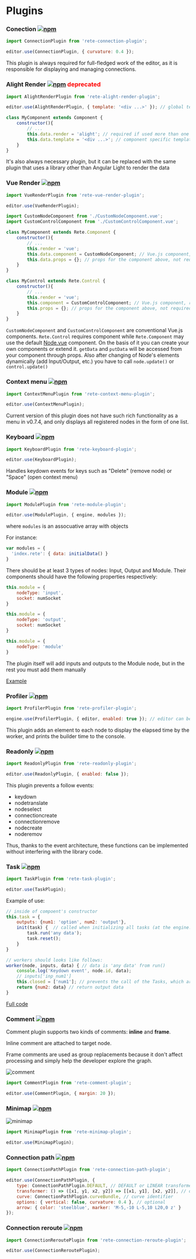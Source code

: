 Plugins
=

### Conection [![npm](https://img.shields.io/npm/v/rete-connection-plugin.svg)](https://www.npmjs.com/package/rete-connection-plugin)

```js
import ConnectionPlugin from 'rete-connection-plugin';

editor.use(ConnectionPlugin, { curvature: 0.4 });
```
This plugin is always required for full-fledged work of the editor, as it is responsible for displaying and managing connections.


### Alight Render [![npm](https://img.shields.io/npm/v/rete-alight-render-plugin.svg)](https://www.npmjs.com/package/rete-alight-render-plugin)  <span style="color:red">deprecated</span>

```js
import AlightRenderPlugin from 'rete-alight-render-plugin';

editor.use(AlightRenderPlugin, { template: '<div ...>' }); // global template

class MyComponent extends Component {
    constructor(){
        // ...
        this.data.render = 'alight'; // required if used more than one render plugin
        this.data.template = '<div ...>'; // component specific template
    }
}
```
It's also always necessary plugin, but it can be replaced with the same plugin that uses a library other than Angular Light to render the data

### Vue Render [![npm](https://img.shields.io/npm/v/rete-vue-render-plugin.svg)](https://www.npmjs.com/package/rete-vue-render-plugin)

```js
import VueRenderPlugin from 'rete-vue-render-plugin';

editor.use(VueRenderPlugin);
```

```js
import CustomNodeComponent from './CustomNodeComponent.vue';
import CustomControlComponent from './CustomControlComponent.vue';

class MyComponent extends Rete.Component {
    constructor(){
        // ...
        this.render = 'vue';
        this.data.component = CustomNodeComponent; // Vue.js component, not required
        this.data.props = {}; // props for the component above, not required
    }
}

class MyControl extends Rete.Control {
    constructor(){
        // ...
        this.render = 'vue';
        this.component = CustomControlComponent; // Vue.js component, required
        this.props = {}; // props for the component above, not required
    }
}
```

`CustomNodeComponent` and `CustomControlComponent` are conventional Vue.js components. `Rete.Control` requires component while `Rete.Component` may use the default [Node.vue](https://github.com/retejs/vue-render-plugin/blob/master/src/Node.vue) component. On the basis of it you can create your own components or extend it. `getData` and `putData` will be accessed from your component through props. Also after changing of Node's elements dynamically (add Input/Output, etc.) you have to call `node.update()` or `control.update()`

### Context menu [![npm](https://img.shields.io/npm/v/rete-context-menu-plugin.svg)](https://www.npmjs.com/package/rete-context-menu-plugin)

```js
import ContextMenuPlugin from 'rete-context-menu-plugin';

editor.use(ContextMenuPlugin);
```
Current version of this plugin does not have such rich functionality as a menu in v0.7.4, and only displays all registered nodes in the form of one list.

### Keyboard [![npm](https://img.shields.io/npm/v/rete-keyboard-plugin.svg)](https://www.npmjs.com/package/rete-keyboard-plugin)

```js
import KeyboardPlugin from 'rete-keyboard-plugin';

editor.use(KeyboardPlugin);
```
Handles keydown events for keys such as "Delete" (remove node) or "Space" (open context menu)

### Module [![npm](https://img.shields.io/npm/v/rete-module-plugin.svg)](https://www.npmjs.com/package/rete-module-plugin)

```js
import ModulePlugin from 'rete-module-plugin';

editor.use(ModulePlugin, { engine, modules });
```

where `modules` is an assocuative array with objects

For instance:

```js
var modules = {
  'index.rete': { data: initialData() }
}
```

There should be at least 3 types of nodes: Input, Output and Module. Their components should have the following properties respectively:
```js
this.module = {
    nodeType: 'input',
    socket: numSocket
}

this.module = {
    nodeType: 'output',
    socket: numSocket
}

this.module = {
    nodeType: 'module'
}
```

The plugin itself will add inputs and outputs to the Module node, but in the rest you must add them manually


[Example](https://github.com/retejs/examples/tree/master/Module)

### Profiler [![npm](https://img.shields.io/npm/v/rete-profiler-plugin.svg)](https://www.npmjs.com/package/rete-profiler-plugin)

```js
import ProfilerPlugin from 'rete-profiler-plugin';

engine.use(ProfilerPlugin, { editor, enabled: true }); // editor can be optional
```

This plugin adds an element to each node to display the elapsed time by the worker, and prints the builder time to the console.

### Readonly [![npm](https://img.shields.io/npm/v/rete-readonly-plugin.svg)](https://www.npmjs.com/package/rete-readonly-plugin)

```js
import ReadonlyPlugin from 'rete-readonly-plugin';

editor.use(ReadonlyPlugin, { enabled: false });
```

This plugin prevents a follow events:

- keydown
- nodetranslate
- nodeselect
- connectioncreate
- connectionremove
- nodecreate
- noderemov

Thus, thanks to the event architecture, these functions can be implemented without interfering with the library code.

### Task [![npm](https://img.shields.io/npm/v/rete-task-plugin.svg)](https://www.npmjs.com/package/rete-task-plugin)

```js
import TaskPlugin from 'rete-task-plugin';

editor.use(TaskPlugin);
```

Example of use:

```js
// inside of compoent's constructor
this.task = {
    outputs: {num1: 'option', num2: 'output'},
    init(task) {  // сalled when initializing all tasks (at the engine.process())
        task.run('any data');
        task.reset();
    }
}

// workers should looks like follows:
worker(node, inputs, data) { // data is 'any data' from run()
    console.log('Keydown event', node.id, data);
    // inputs['inp_num1']
    this.closed = ['num1']; // prevents the call of the Tasks, which are connected to the current task through the first 'option' socket
    return {num2: data} // return output data
}
```

[Full code](https://github.com/retejs/examples/tree/master/Tasks)

### Comment [![npm](https://img.shields.io/npm/v/rete-comment-plugin.svg)](https://www.npmjs.com/package/rete-comment-plugin)

Comment plugin supports two kinds of comments: **inline** and **frame**. 

Inline comment are attached to target node. 

Frame comments are used as group replacements because it don't affect processing and simply help the developer explore the graph.

![comment](assets/comment.png)

```js
import CommentPlugin from 'rete-comment-plugin';

editor.use(CommentPlugin, { margin: 20 });
```


### Minimap [![npm](https://img.shields.io/npm/v/rete-minimap-plugin.svg)](https://www.npmjs.com/package/rete-minimap-plugin)

![minimap](assets/minimap.png)

```js
import MinimapPlugin from 'rete-minimap-plugin';

editor.use(MinimapPlugin);
```

### Connection path [![npm](https://img.shields.io/npm/v/rete-connection-path-plugin.svg)](https://www.npmjs.com/package/rete-connection-path-plugin)

```js
import ConnectionPathPlugin from 'rete-connection-path-plugin';

editor.use(ConnectionPathPlugin, {
    type: ConnectionPathPlugin.DEFAULT, // DEFAULT or LINEAR transformer
    transformer: () => ([x1, y1, x2, y2]) => [[x1, y1], [x2, y2]], // optional, custom transformer
    curve: ConnectionPathPlugin.curveBundle, // curve identifier
    options: { vertical: false, curvature: 0.4 }, // optional
    arrow: { color: 'steelblue', marker: 'M-5,-10 L-5,10 L20,0 z' }
});
```

### Connection reroute [![npm](https://img.shields.io/npm/v/rete-connection-reroute-plugin.svg)](https://www.npmjs.com/package/rete-connection-reroute-plugin)

```js
import ConnectionReroutePlugin from 'rete-connection-reroute-plugin';

editor.use(ConnectionReroutePlugin);
```